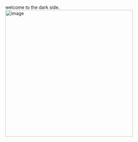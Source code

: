 welcome to the dark side.
<img width="400" alt="image" src="https://github.com/user-attachments/assets/b0d30875-fefa-477e-9d16-74ea52979bff" />
